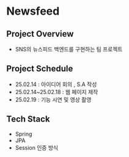 # Newsfeed
## Project Overview
- SNS의 뉴스피드 백엔드를 구현하는 팀 프로젝트

## Project Schedule
- 25.02.14 : 아이디어 회의 , S.A 작성
- 25.02.14~25.02.18 : 웹 페이지 제작
- 25.02.19 : 기능 시연 및 영상 촬영

## Tech Stack
- Spring
- JPA
- Session 인증 방식
